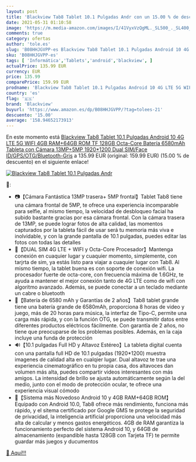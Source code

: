 ```yaml
---
layout: post
title: 'Blackview Tab8 Tablet 10.1 Pulgadas Andr con un 15.00 % de descuento'
date: 2021-05-31 01:10:58
image: 'https://m.media-amazon.com/images/I/41VyxVzQgML._SL500_._SL400_.jpg'
comments: true
category: ofertas
author: 'tole.es'
slug: 'B08HHJGVPP-es Blackview Tab8 Tablet 10.1 Pulgadas Android 10 4G LTE 5G...'
sku: 'B08HHJGVPP-es'
tags: [ 'Informática','Tablets','android','blackview', ]
actualPrice: 135.99 EUR
currency: EUR
price: 135.99
comparePrice: 159.99 EUR
prodname: 'Blackview Tab8 Tablet 10.1 Pulgadas Android 10 4G LTE 5G WIFI  4GB RAM+64GB ROM  TF 128GB   Octa-Core  Batería 6580mAh  Tableta con Cámara 13MP+5MP  1920*1200  Dual SIM/Face ID/GPS/OTG/Bluetooth-Gris'
country: 'es'
flag: '🇪🇸'
brand: 'Blackview'
buyurl: 'https://www.amazon.es/dp/B08HHJGVPP/?tag=tolees-21'
descuento: '15.00'
average: '158.94652173913'
---
```


En este momento está [Blackview Tab8 Tablet 10.1 Pulgadas Android 10 4G LTE 5G WIFI  4GB RAM+64GB ROM  TF 128GB   Octa-Core  Batería 6580mAh  Tableta con Cámara 13MP+5MP  1920*1200  Dual SIM/Face ID/GPS/OTG/Bluetooth-Gris](https://www.amazon.es/dp/B08HHJGVPP/?tag=tolees-21) a 135.99 EUR (original: 159.99 EUR) (15.00 %  de descuento) en el siguiente enlace!

[![Blackview Tab8 Tablet 10.1 Pulgadas Andr](https://m.media-amazon.com/images/I/41VyxVzQgML._SL500_._SL400_.jpg)](https://www.amazon.es/dp/B08HHJGVPP/?tag=tolees-21)

🔎:

- 📷【Cámara Fantástica 13MP trasera+ 5MP frontal】Tablet Tab8 tiene una cámara frontal de 5MP, te ofrece una experiencia incomparable para selfie, al mismo tiempo, la velocidad de desbloqueo facial ha subido bastante gracias por esa cámara frontal. Con la cámara trasera de 13MP, se puede lograr fotos de alta calidad, las momentos capturados por la tableta fácil de usar será tu memoria más viva e inolvidable, y con la grande pantalla de 10.1 pulgadas, puedes editar las fotos con todas las detalles
- 📡【DUAL SIM 4G LTE + WIFI y Octa-Core Procesador】Mantenga conexión en cuaquier lugar y cuaquier momento, simplemente, con tarjrta de sim, ya estás listo para viajar a cuaquier lugar con Tab8. Al mismo tiempo, la tablet buena es con soporte de conexión wifi. La procesador fuerte de octa-core, con frecuencia máxima de 1.6GHz, te ayuda a mantener el mejor conexión tanto de 4G LTE como de wifi con algoritmo avanzado. Además, se puede conectar a un teclado mediante un cabre o bluetooth
- 🔋【Batería de 6580 mAh y Garantías de 2 años】Tab8 tablet grande tiene una batería grande de 6580mAh, proporciona 8 horas de video y juego, más de 20 horas para música, la interfaz de Tipo-C, permite una carga más rápida, y con la función OTG, se puede transmitir datos entre diferentes productos eléctricos fácilmente. Con garantía de 2 años, no tiene que preocuparse de los problemas posibles. Además, en la caja incluye una funda de protección
- 🔊【10.1 pulgadas Full HD y Altavoz Estéreo】La tableta digital cuenta con una pantalla full HD de 10.1 pulgadas (1920*1200) muestra imagenes de calidad alta en cualqier lugar. Dual altavoz te trae una experiencia cinematográfico en tu propia casa, dos altavoces dan volumen más alta, puedes compartir videos interesantes con más amigos. La intensidad de brillo se ajusta automáticamente según la del medio, junto con el modo de protección ocular, te ofrece una experiencia visual cómodo
- 🚀【Sistema más Novedoso Android 10 y 4GB RAM+64GB ROM】Equipado con Android 10.0, Tab8 ofrece más rendimiento, funciona más rápido, y el sitema certificado por Google GMS te protege la seguridad de privacidad, la inteligencia artificial proporciona una velocidad más alta de calcular y menos gastos energéticos. 4GB de RAM garantiza la funcionamiento perfecto del sistema Android 10, y 64GB de almacenamiento (expandible hasta 128GB con Tarjeta TF) te permite guardar más juegos y ducumentos

[🛒 Aquí!!!](https://www.amazon.es/dp/B08HHJGVPP/?tag=tolees-21)
